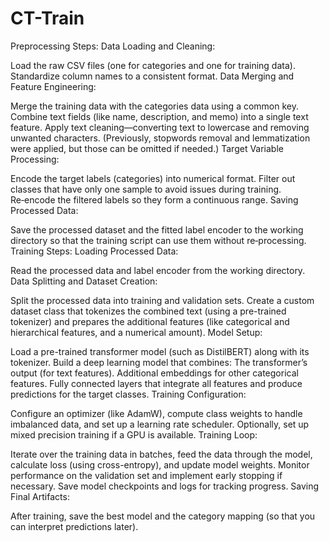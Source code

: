 # CT-Train

Preprocessing Steps:
Data Loading and Cleaning:

Load the raw CSV files (one for categories and one for training data).
Standardize column names to a consistent format.
Data Merging and Feature Engineering:

Merge the training data with the categories data using a common key.
Combine text fields (like name, description, and memo) into a single text feature.
Apply text cleaning—converting text to lowercase and removing unwanted characters. (Previously, stopwords removal and lemmatization were applied, but those can be omitted if needed.)
Target Variable Processing:

Encode the target labels (categories) into numerical format.
Filter out classes that have only one sample to avoid issues during training.
Re‑encode the filtered labels so they form a continuous range.
Saving Processed Data:

Save the processed dataset and the fitted label encoder to the working directory so that the training script can use them without re‑processing.
Training Steps:
Loading Processed Data:

Read the processed data and label encoder from the working directory.
Data Splitting and Dataset Creation:

Split the processed data into training and validation sets.
Create a custom dataset class that tokenizes the combined text (using a pre-trained tokenizer) and prepares the additional features (like categorical and hierarchical features, and a numerical amount).
Model Setup:

Load a pre-trained transformer model (such as DistilBERT) along with its tokenizer.
Build a deep learning model that combines:
The transformer’s output (for text features).
Additional embeddings for other categorical features.
Fully connected layers that integrate all features and produce predictions for the target classes.
Training Configuration:

Configure an optimizer (like AdamW), compute class weights to handle imbalanced data, and set up a learning rate scheduler.
Optionally, set up mixed precision training if a GPU is available.
Training Loop:

Iterate over the training data in batches, feed the data through the model, calculate loss (using cross-entropy), and update model weights.
Monitor performance on the validation set and implement early stopping if necessary.
Save model checkpoints and logs for tracking progress.
Saving Final Artifacts:

After training, save the best model and the category mapping (so that you can interpret predictions later).
